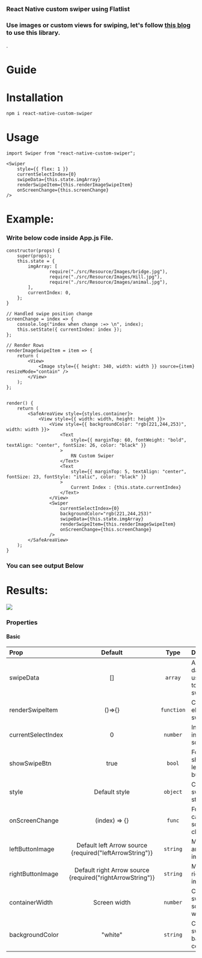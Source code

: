 

### React Native custom swiper using Flatlist

### Use images or custom views for swiping, let's follow [this blog](https://www.logisticinfotech.com/blog/react-native-custom-swiper/) to use this library.
.

# Guide

# Installation
```
npm i react-native-custom-swiper
```

# Usage
```
import Swiper from "react-native-custom-swiper";

<Swiper
    style={{ flex: 1 }}
    currentSelectIndex={0}
    swipeData={this.state.imgArray}
    renderSwipeItem={this.renderImageSwipeItem}
    onScreenChange={this.screenChange}
/>

```



# Example:
### Write below code inside App.js File.

```
constructor(props) {
    super(props);
    this.state = {
        imgArray: [
                require("./src/Resource/Images/bridge.jpg"),
                require("./src/Resource/Images/Hill.jpg"),
                require("./src/Resource/Images/animal.jpg"),
        ],
        currentIndex: 0,
    };
}

// Handled swipe position change
screenChange = index => {
    console.log("index when change :=> \n", index);
    this.setState({ currentIndex: index });
};

// Render Rows
renderImageSwipeItem = item => {
    return (
        <View>
            <Image style={{ height: 340, width: width }} source={item}  resizeMode="contain" />
        </View>
    );
};


render() {
    return (
        <SafeAreaView style={styles.container}>
            <View style={{ width: width, height: height }}>
                <View style={{ backgroundColor: "rgb(221,244,253)", width: width }}>
                    <Text
                        style={{ marginTop: 60, fontWeight: "bold", textAlign: "center", fontSize: 26, color: "black" }}
                    >
                        RN Custom Swiper
                    </Text>
                    <Text
                        style={{ marginTop: 5, textAlign: "center", fontSize: 23, fontStyle: "italic", color: "black" }}
                    >
                        Current Index : {this.state.currentIndex}
                    </Text>
                </View>
                <Swiper
                    currentSelectIndex={0}
                    backgroundColor="rgb(221,244,253)"
                    swipeData={this.state.imgArray}
                    renderSwipeItem={this.renderImageSwipeItem}
                    onScreenChange={this.screenChange}
                />
        </SafeAreaView>
    );
}

```
### You can see output Below

# Results:
![](RNCustomSwiper.gif)


### Properties

#### Basic

| Prop               |                          Default                          |    Type    | Description                                     |
| :----------------- | :-------------------------------------------------------: | :--------: | :---------------------------------------------- |
| swipeData          |                            []                             |  `array`   | Array of data which user want to show in swiper |
| renderSwipeItem    |                          ()=>{}                           | `function` | Create element of swiper                        |
| currentSelectIndex |                             0                             |  `number`  | Index of initial screen.                        |
| showSwipeBtn       |                           true                            |   `bool`   | For hide or show left/right button              |
| style              |                       Default style                       |  `object`  | Change swiper style                             |
| onScreenChange     |                       (index) => {}                       |   `func`   | Function call when screen changed               |
| leftButtonImage    |  Default left Arrow source {required("leftArrowString")}  |  `string`  | Modify left arrow image                         |
| rightButtonImage   | Default right Arrow source {required("rightArrowString")} |  `string`  | Modify right arrow image                        |
| containerWidth     |                       Screen width                        |  `number`  | Customize swiper screen width                   |
| backgroundColor    |                          "white"                          |  `string`  | Customize swiper background color               |


